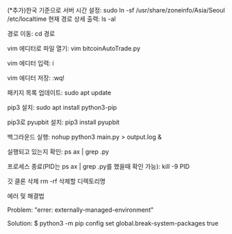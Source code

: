 (*추가)한국 기준으로 서버 시간 설정: sudo ln -sf /usr/share/zoneinfo/Asia/Seoul /etc/localtime 현재 경로 상세 출력: ls -al

경로 이동: cd 경로

vim 에디터로 파일 열기: vim bitcoinAutoTrade.py

vim 에디터 입력: i

vim 에디터 저장: :wq!

패키지 목록 업데이트: sudo apt update

pip3 설치: sudo apt install python3-pip

pip3로 pyupbit 설치: pip3 install pyupbit

백그라운드 실행: nohup python3 main.py > output.log &

실행되고 있는지 확인: ps ax | grep .py

프로세스 종료(PID는 ps ax | grep .py를 했을때 확인 가능): kill -9 PID

깃 클론 삭제 rm -rf 삭제할 디렉토리명

에러 및 해결법

Problem: "errer: externally-managed-environment"

Solution: $ python3 -m pip config set global.break-system-packages true
